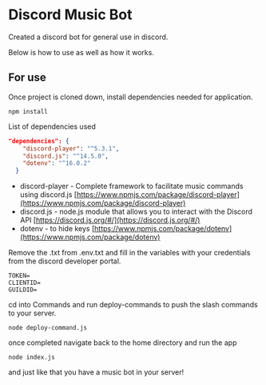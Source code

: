 # Discord Music Bot

Created a discord bot for general use in discord.

Below is how to use as well as how it works.

## For use

Once project is cloned down, install dependencies needed for application.

```tsx
npm install
```

List of dependencies used

```json
"dependencies": {
    "discord-player": "^5.3.1",
    "discord.js": "^14.5.0",
    "dotenv": "^16.0.2"
  }
```

- discord-player - Complete framework to facilitate music commands using discord.js [https://www.npmjs.com/package/discord-player](https://www.npmjs.com/package/discord-player)
- discord.js - node.js module that allows you to interact with the Discord API [https://discord.js.org/#/](https://discord.js.org/#/)
- dotenv - to hide keys [https://www.npmjs.com/package/dotenv](https://www.npmjs.com/package/dotenv)

Remove the .txt from .env.txt and fill in the variables with your credentials from the discord developer portal.

```tsx
TOKEN= 
CLIENTID= 
GUILDID=
```

cd into Commands and run deploy-commands to push the slash commands to your server.

```tsx
node deploy-command.js
```

once completed navigate back to the home directory and run the app

```tsx
node index.js
```

and just like that you have a music bot in your server!